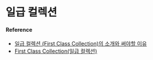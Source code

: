 # 일급 컬렉션

#### Reference
* [일급 컬렉션 (First Class Collection)의 소개와 써야할 이유](https://jojoldu.tistory.com/412)
* [First Class Collection(일급 컬렉션)](https://jackjeong.tistory.com/107)